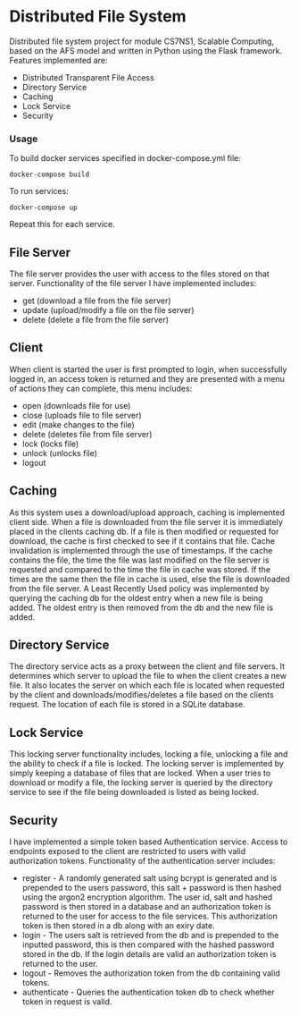 # Distributed File System
Distributed file system project for module CS7NS1, Scalable Computing, based on the AFS model and written in Python using the Flask framework. Features implemented are:
+ Distributed Transparent File Access
+ Directory Service
+ Caching
+ Lock Service
+ Security

### Usage
To build docker services specified in docker-compose.yml file:
```
docker-compose build
```
To run services:
```
docker-compose up
```
Repeat this for each service.

## File Server
The file server provides the user with access to the files stored on that server. Functionality of the file server I have implemented includes:
+ get (download a file from the file server)
+ update (upload/modify a file on the file server)
+ delete (delete a file from the file server)

## Client
When client is started the user is first prompted to login, when successfully logged in, an access token is returned and they are presented with a menu of actions they can complete, this menu includes:
+ open (downloads file for use)
+ close (uploads file to file server)
+ edit (make changes to the file)
+ delete (deletes file from file server)
+ lock (locks file)
+ unlock (unlocks file)
+ logout

## Caching
As this system uses a download/upload approach, caching is implemented client side. When a file is downloaded from the file server it is immediately placed in the clients caching db. If a file is then modified or requested for download, the cache is first checked to see if it contains that file. Cache invalidation is implemented through the use of timestamps. If the cache contains the file, the time the file was last modified on the file server is requested and compared to the time the file in cache was stored. If the times are the same then the file in cache is used, else the file is downloaded from the file server. A Least Recently Used policy was implemented by querying the caching db for the oldest entry when a new file is being added. The oldest entry is then removed from the db and the new file is added.

## Directory Service
The directory service acts as a proxy between the client and file servers. It determines which server to upload the file to when the client creates a new file. It also locates the server on which each file is located when requested by the client and downloads/modifies/deletes a file based on the clients request. The location of each file is stored in a SQLite database.

## Lock Service
This locking server functionality includes, locking a file, unlocking a file and the ability to check if a file is locked. The locking server is implemented by simply keeping a database of files that are locked. When a user tries to download or modify a file, the locking server is queried by the directory service to see if the file being downloaded is listed as being locked.

## Security
I have implemented a simple token based Authentication service. Access to endpoints exposed to the client are restricted to users with valid authorization tokens.
Functionality of the authentication server includes:
+ register - A randomly generated salt using bcrypt is generated and is prepended to the users password, this salt + password is then hashed using the argon2 encryption algorithm. The user id, salt and hashed password is then stored in a database and an authorization token is returned to the user for access to the file services. This authorization token is then stored in a db along with an exiry date.
+ login - The users salt is retrieved from the db and is prepended to the inputted password, this is then compared with the hashed password stored in the db. If the login details are valid an authorization token is returned to the user.
+ logout - Removes the authorization token from the db containing valid tokens.
+ authenticate - Queries the authentication token db to check whether token in request is valid.
